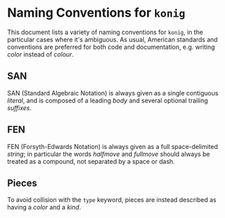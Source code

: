 # Naming Conventions for `konig`
This document lists a variety of naming conventions for `konig`, in the particular cases where it's ambiguous. As usual, American standards and conventions are preferred for both code and documentation, e.g. writing *color* instead of *colour*.

## SAN
SAN (Standard Algebraic Notation) is always given as a single contiguous *literal*, and is composed of a leading *body* and several optional trailing *suffixes*.

## FEN
FEN (Forsyth-Edwards Notation) is always given as a full space-delimited *string*; in particular the words *halfmove* and *fullmove* should always be treated as a compound, not separated by a space or dash.

## Pieces
To avoid collision with the `type` keyword, pieces are instead described as having a *color* and a *kind*.
